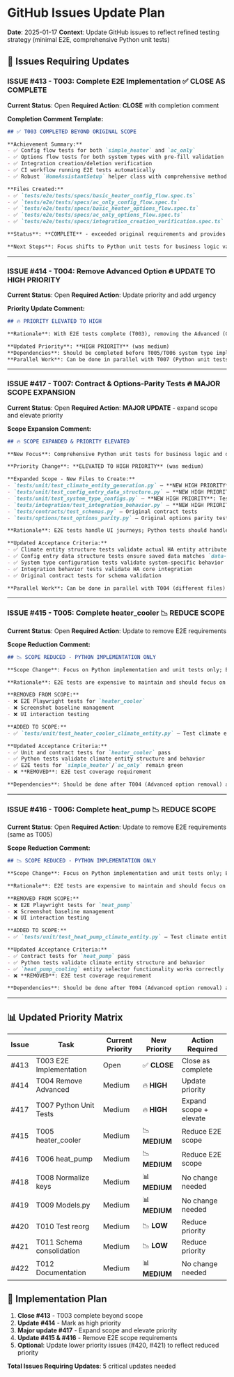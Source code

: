 # GitHub Issues Update Plan

**Date**: 2025-01-17
**Context**: Update GitHub issues to reflect refined testing strategy (minimal E2E, comprehensive Python unit tests)

## 🎯 **Issues Requiring Updates**

### **ISSUE #413 - T003: Complete E2E Implementation** ✅ **CLOSE AS COMPLETE**
**Current Status**: Open
**Required Action**: **CLOSE** with completion comment

**Completion Comment Template:**
```markdown
## ✅ T003 COMPLETED BEYOND ORIGINAL SCOPE

**Achievement Summary:**
- ✅ Config flow tests for both `simple_heater` and `ac_only`
- ✅ Options flow tests for both system types with pre-fill validation
- ✅ Integration creation/deletion verification
- ✅ CI workflow running E2E tests automatically
- ✅ Robust `HomeAssistantSetup` helper class with comprehensive methods

**Files Created:**
- ✅ `tests/e2e/tests/specs/basic_heater_config_flow.spec.ts`
- ✅ `tests/e2e/tests/specs/ac_only_config_flow.spec.ts`
- ✅ `tests/e2e/tests/specs/basic_heater_options_flow.spec.ts`
- ✅ `tests/e2e/tests/specs/ac_only_options_flow.spec.ts`
- ✅ `tests/e2e/tests/specs/integration_creation_verification.spec.ts`

**Status**: **COMPLETE** - exceeded original requirements and provides sufficient E2E coverage.

**Next Steps**: Focus shifts to Python unit tests for business logic validation (see issue #417).
```

---

### **ISSUE #414 - T004: Remove Advanced Option** 🔥 **UPDATE TO HIGH PRIORITY**
**Current Status**: Open
**Required Action**: Update priority and add urgency

**Priority Update Comment:**
```markdown
## 🔥 PRIORITY ELEVATED TO HIGH

**Rationale**: With E2E tests complete (T003), removing the Advanced (Custom Setup) option is now the highest priority to clean up the codebase before implementing remaining system types.

**Updated Priority**: **HIGH PRIORITY** (was medium)
**Dependencies**: Should be completed before T005/T006 system type implementations
**Parallel Work**: Can be done in parallel with T007 (Python unit tests) as they touch different files
```

---

### **ISSUE #417 - T007: Contract & Options-Parity Tests** 🔥 **MAJOR SCOPE EXPANSION**
**Current Status**: Open
**Required Action**: **MAJOR UPDATE** - expand scope and elevate priority

**Scope Expansion Comment:**
```markdown
## 🔥 SCOPE EXPANDED & PRIORITY ELEVATED

**New Focus**: Comprehensive Python unit tests for business logic and data structure validation

**Priority Change**: **ELEVATED TO HIGH PRIORITY** (was medium)

**Expanded Scope - New Files to Create:**
- `tests/unit/test_climate_entity_generation.py` — **NEW HIGH PRIORITY**: Test actual HA climate entity creation and configuration
- `tests/unit/test_config_entry_data_structure.py` — **NEW HIGH PRIORITY**: Test saved config entry data matches canonical `data-model.md`
- `tests/unit/test_system_type_configs.py` — **NEW HIGH PRIORITY**: Test system-specific configurations
- `tests/integration/test_integration_behavior.py` — **NEW HIGH PRIORITY**: Test HA integration behavior
- `tests/contracts/test_schemas.py` — Original contract tests
- `tests/options/test_options_parity.py` — Original options parity tests

**Rationale**: E2E tests handle UI journeys; Python tests should handle business logic, data structures, and HA integration behavior.

**Updated Acceptance Criteria:**
- ✅ Climate entity structure tests validate actual HA entity attributes per system type
- ✅ Config entry data structure tests ensure saved data matches `data-model.md`
- ✅ System type configuration tests validate system-specific behavior
- ✅ Integration behavior tests validate HA core integration
- ✅ Original contract tests for schema validation

**Parallel Work**: Can be done in parallel with T004 (different files)
```

---

### **ISSUE #415 - T005: Complete heater_cooler** 📉 **REDUCE SCOPE**
**Current Status**: Open
**Required Action**: Update to remove E2E requirements

**Scope Reduction Comment:**
```markdown
## 📉 SCOPE REDUCED - PYTHON IMPLEMENTATION ONLY

**Scope Change**: Focus on Python implementation and unit tests only; E2E tests removed from scope

**Rationale**: E2E tests are expensive to maintain and should focus on critical user journeys only. Python unit tests are sufficient for validating business logic.

**REMOVED FROM SCOPE:**
- ❌ E2E Playwright tests for `heater_cooler`
- ❌ Screenshot baseline management
- ❌ UI interaction testing

**ADDED TO SCOPE:**
- ✅ `tests/unit/test_heater_cooler_climate_entity.py` — Test climate entity generation

**Updated Acceptance Criteria:**
- ✅ Unit and contract tests for `heater_cooler` pass
- ✅ Python tests validate climate entity structure and behavior
- ✅ E2E tests for `simple_heater`/`ac_only` remain green
- ❌ **REMOVED**: E2E test coverage requirement

**Dependencies**: Should be done after T004 (Advanced option removal) and T007 (Python unit test framework)
```

---

### **ISSUE #416 - T006: Complete heat_pump** 📉 **REDUCE SCOPE**
**Current Status**: Open
**Required Action**: Update to remove E2E requirements (same as T005)

**Scope Reduction Comment:**
```markdown
## 📉 SCOPE REDUCED - PYTHON IMPLEMENTATION ONLY

**Scope Change**: Focus on Python implementation and unit tests only; E2E tests removed from scope

**Rationale**: E2E tests are expensive to maintain and should focus on critical user journeys only. Python unit tests are sufficient for validating business logic.

**REMOVED FROM SCOPE:**
- ❌ E2E Playwright tests for `heat_pump`
- ❌ Screenshot baseline management
- ❌ UI interaction testing

**ADDED TO SCOPE:**
- ✅ `tests/unit/test_heat_pump_climate_entity.py` — Test climate entity generation

**Updated Acceptance Criteria:**
- ✅ Contract tests for `heat_pump` pass
- ✅ Python tests validate climate entity structure and behavior
- ✅ `heat_pump_cooling` entity selector functionality works correctly
- ❌ **REMOVED**: E2E test coverage requirement

**Dependencies**: Should be done after T004 (Advanced option removal) and T007 (Python unit test framework)
```

---

## 📊 **Updated Priority Matrix**

| Issue | Task | Current Priority | New Priority | Action Required |
|-------|------|-----------------|--------------|-----------------|
| #413 | T003 E2E Implementation | Open | ✅ **CLOSE** | Close as complete |
| #414 | T004 Remove Advanced | Medium | 🔥 **HIGH** | Update priority |
| #417 | T007 Python Unit Tests | Medium | 🔥 **HIGH** | Expand scope + elevate |
| #415 | T005 heater_cooler | Medium | 📉 **MEDIUM** | Reduce E2E scope |
| #416 | T006 heat_pump | Medium | 📉 **MEDIUM** | Reduce E2E scope |
| #418 | T008 Normalize keys | Medium | 📊 **MEDIUM** | No change needed |
| #419 | T009 Models.py | Medium | 📊 **MEDIUM** | No change needed |
| #420 | T010 Test reorg | Medium | 📉 **LOW** | Reduce priority |
| #421 | T011 Schema consolidation | Medium | 📉 **LOW** | Reduce priority |
| #422 | T012 Documentation | Medium | 📊 **MEDIUM** | No change needed |

## 🚀 **Implementation Plan**

1. **Close #413** - T003 complete beyond scope
2. **Update #414** - Mark as high priority 
3. **Major update #417** - Expand scope and elevate priority
4. **Update #415 & #416** - Remove E2E scope requirements
5. **Optional**: Update lower priority issues (#420, #421) to reflect reduced priority

**Total Issues Requiring Updates**: 5 critical updates needed
